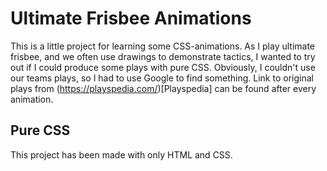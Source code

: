 # Ultimate Frisbee Animations

This is a little project for learning some CSS-animations. As I play
ultimate frisbee, and we often use drawings to demonstrate tactics, I
wanted to try out if I could produce some plays with pure CSS.
Obviously, I couldn't use our teams plays, so I had to use Google to
find something. Link to original plays from
(https://playspedia.com/)[Playspedia] can be found after
every animation.

## Pure CSS

This project has been made with only HTML and CSS.
